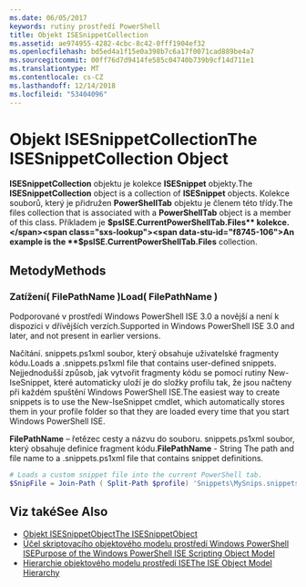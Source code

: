 ```yaml
---
ms.date: 06/05/2017
keywords: rutiny prostředí PowerShell
title: Objekt ISESnippetCollection
ms.assetid: ae974955-4282-4cbc-8c42-0fff1904ef32
ms.openlocfilehash: bd5ed4a1f15e0a398b7c6a17f0071cad889be4a7
ms.sourcegitcommit: 00ff76d7d9414fe585c04740b739b9cf14d711e1
ms.translationtype: MT
ms.contentlocale: cs-CZ
ms.lasthandoff: 12/14/2018
ms.locfileid: "53404096"
---
```

# <a name="the-isesnippetcollection-object"></a><span data-ttu-id="f8745-103">Objekt ISESnippetCollection</span><span class="sxs-lookup"><span data-stu-id="f8745-103">The ISESnippetCollection Object</span></span>

<span data-ttu-id="f8745-104">**ISESnippetCollection** objektu je kolekce **ISESnippet** objekty.</span><span class="sxs-lookup"><span data-stu-id="f8745-104">The **ISESnippetCollection** object is a collection of **ISESnippet** objects.</span></span> <span data-ttu-id="f8745-105">Kolekce souborů, který je přidružen **PowerShellTab** objektu je členem této třídy.</span><span class="sxs-lookup"><span data-stu-id="f8745-105">The files collection that is associated with a **PowerShellTab** object is a member of this class.</span></span> <span data-ttu-id="f8745-106">Příkladem je **$psISE.CurrentPowerShellTab.Files** kolekce.</span><span class="sxs-lookup"><span data-stu-id="f8745-106">An example is the **$psISE.CurrentPowerShellTab.Files** collection.</span></span>

## <a name="methods"></a><span data-ttu-id="f8745-107">Metody</span><span class="sxs-lookup"><span data-stu-id="f8745-107">Methods</span></span>

### <a name="load-filepathname-"></a><span data-ttu-id="f8745-108">Zatížení\( FilePathName \)</span><span class="sxs-lookup"><span data-stu-id="f8745-108">Load\( FilePathName \)</span></span>

<span data-ttu-id="f8745-109">Podporované v prostředí Windows PowerShell ISE 3.0 a novější a není k dispozici v dřívějších verzích.</span><span class="sxs-lookup"><span data-stu-id="f8745-109">Supported in Windows PowerShell ISE 3.0 and later, and not present in earlier versions.</span></span>

<span data-ttu-id="f8745-110">Načítání. snippets.ps1xml soubor, který obsahuje uživatelské fragmenty kódu.</span><span class="sxs-lookup"><span data-stu-id="f8745-110">Loads a .snippets.ps1xml file that contains user-defined snippets.</span></span> <span data-ttu-id="f8745-111">Nejjednodušší způsob, jak vytvořit fragmenty kódu se pomocí rutiny New-IseSnippet, které automaticky uloží je do složky profilu tak, že jsou načteny při každém spuštění Windows PowerShell ISE.</span><span class="sxs-lookup"><span data-stu-id="f8745-111">The easiest way to create snippets is to use the New-IseSnippet cmdlet, which automatically stores them in your profile folder so that they are loaded every time that you start Windows PowerShell ISE.</span></span>

<span data-ttu-id="f8745-112">**FilePathName** – řetězec cesty a názvu do souboru. snippets.ps1xml soubor, který obsahuje definice fragment kódu.</span><span class="sxs-lookup"><span data-stu-id="f8745-112">**FilePathName** - String The path and file name to a .snippets.ps1xml file that contains snippet definitions.</span></span>

```powershell
# Loads a custom snippet file into the current PowerShell tab.
$SnipFile = Join-Path ( Split-Path $profile) 'Snippets\MySnips.snippets.ps1xml' $psISE.CurrentPowerShellTab.Snippets.Add($SnipPath)
```

## <a name="see-also"></a><span data-ttu-id="f8745-113">Viz také</span><span class="sxs-lookup"><span data-stu-id="f8745-113">See Also</span></span>

- [<span data-ttu-id="f8745-114">Objekt ISESnippetObject</span><span class="sxs-lookup"><span data-stu-id="f8745-114">The ISESnippetObject</span></span>](The-ISESnippetObject.md)
- [<span data-ttu-id="f8745-115">Účel skriptovacího objektového modelu prostředí Windows PowerShell ISE</span><span class="sxs-lookup"><span data-stu-id="f8745-115">Purpose of the Windows PowerShell ISE Scripting Object Model</span></span>](Purpose-of-the-Windows-PowerShell-ISE-Scripting-Object-Model.md)
- [<span data-ttu-id="f8745-116">Hierarchie objektového modelu prostředí ISE</span><span class="sxs-lookup"><span data-stu-id="f8745-116">The ISE Object Model Hierarchy</span></span>](The-ISE-Object-Model-Hierarchy.md)